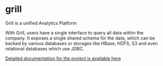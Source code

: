 grill
=====

Grill is a unified Analytics Platform

With Grill, users have a single interface to query all data within the company. It exposes a single shared schema for the data, which can be backed by various databases or storages like HBase, HDFS, S3 and even relational databases which use JDBC.


[Detailed documentation for the project is available here](https://inmobi.github.io/grill)

